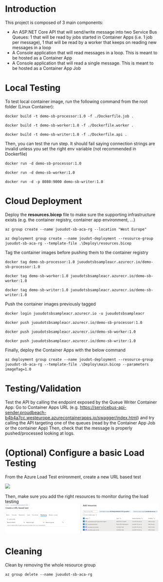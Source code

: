 # Introduction
This project is composed of 3 main components:
- An ASP.NET Core API that will send/write message into two Service Bus Queues: 1 that will be read by jobs started in Container Apps (i.e. 1 job per message), 1 that will be read by a worker that keeps on reading new messages in a loop
- A Console application that will read messages in a loop. This is meant to be hosted as a Container App 
- A Console application that will read a single message. This is meant to be hosted as a Container App Job

# Local Testing
To test local container image, run the following command from the root folder (Linux Container): 
```
docker build -t demo-sb-processor:1.0 -f ./Dockerfile.job .
```

```
docker build -t demo-sb-worker:1.0 -f ./Dockerfile.worker .
```
```
docker build -t demo-sb-writer:1.0 -f ./Dockerfile.api .
```
Then, you can test the run step. It should fail saying connection strings are invalid unless you set the right env variable (not recommended in Dockerfile)
```
docker run -d demo-sb-processor:1.0
```
```
docker run -d demo-sb-worker:1.0
```
```
docker run -d -p 8080:9000 demo-sb-writer:1.0
```
# Cloud Deployment
Deploy the **resources.bicep** file to make sure the supporting infrastructure exists (e.g. the container registry, container app environment, ...) 
```
az group create --name juoudot-sb-aca-rg --location "West Europe"
```
```
az deployment group create --name joudot-deployment --resource-group juoudot-sb-aca-rg --template-file .\Deploy\resources.bicep
```


Tag the container images before pushing them to the container registry
```
docker tag demo-sb-processor:1.0 juoudotsbsampleacr.azurecr.io/demo-sb-processor:1.0
```
```
docker tag demo-sb-worker:1.0 juoudotsbsampleacr.azurecr.io/demo-sb-worker:1.0
```
```
docker tag demo-sb-writer:1.0 juoudotsbsampleacr.azurecr.io/demo-sb-writer:1.0
```


Push the container images previously tagged
```
docker login juoudotsbsampleacr.azurecr.io -u juoudotsbsampleacr
```
```
docker push juoudotsbsampleacr.azurecr.io/demo-sb-processor:1.0
```
```
docker push juoudotsbsampleacr.azurecr.io/demo-sb-worker:1.0
```
```
docker push juoudotsbsampleacr.azurecr.io/demo-sb-writer:1.0
```

Finally, deploy the Container Apps with the below command
```
az deployment group create --name joudot-deployment --resource-group juoudot-sb-aca-rg --template-file .\Deploy\main.bicep --parameters imageTag=1.0
```

# Testing/Validation
Test the API by calling the endpoint exposed by the Queue Writer Container App: 
Go to Container Apps URL (e.g. https://servicebus-api-sender.proudbeach-b4b4a7cc.westeurope.azurecontainerapps.io/swagger/index.html) and try calling the API targeting one of the queues (read by the Container App Job or the container App)
Then, check that the message is properly pushed/processed looking at logs. 


# (Optional) Configure a basic Load Testing 
From the Azure Load Test enironment, create a new URL based test

![](Img/UrlBasedTestUrlBasedTest.png)

Then, make sure you add the right resources to monitor during the load testing
![](Img/AddResourcesToMonitor.png)

# Cleaning
Clean by removing the whole resource group 
```
az group delete --name juoudot-sb-aca-rg
```
